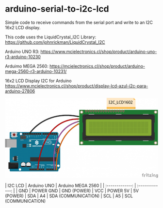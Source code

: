 # arduino-serial-to-i2c-lcd
Simple code to receive commands from the serial port and write to an I2C 16x2 LCD display.

This code uses the LiquidCrystal_I2C Library:
https://github.com/johnrickman/LiquidCrystal_I2C

Arduino UNO R3:
https://www.mcielectronics.cl/shop/product/arduino-uno-r3-arduino-10230

Arduimo MEGA 2560:
https://mcielectronics.cl/shop/product/arduino-mega-2560-r3-arduino-10231/

16x2 LCD Display I2C for Arduino
https://www.mcielectronics.cl/shop/product/display-lcd-azul-i2c-para-arduino-27806

![alt text](https://raw.githubusercontent.com/cvasquez-github/arduino-serial-to-i2c-lcd/main/arduino-lcd-diagram.png)

| I2C LCD         | Arduino UNO     | Arduino MEGA 2560  |
| :-------------: | :-------------: |
| GND             | POWER GND       | GND (POWER)
| VCC             | POWER 5V        | 5V (POWER)
| SDA             | A4              | SDA (COMMUNICATION)
| SCL             | A5              | SCL (COMMUNICATION)

